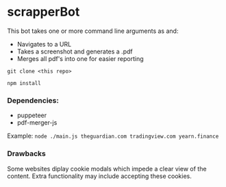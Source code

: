 ﻿# scrapperBot
 This bot takes one or more command line arguments as <domain> and:

- Navigates to a URL
- Takes a screenshot and generates a .pdf
- Merges all pdf's into one for easier reporting

`git clone <this repo>`

`npm install`

### Dependencies:

- puppeteer
- pdf-merger-js



Example:
`node ./main.js theguardian.com tradingview.com yearn.finance`

### Drawbacks

Some websites diplay cookie modals which impede a clear view of the content. Extra functionality may include accepting these cookies.
